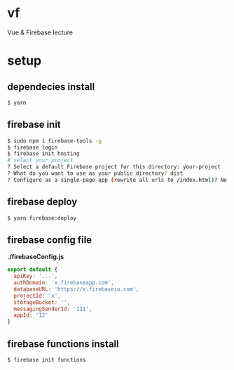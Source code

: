 # vf

Vue & Firebase lecture

# setup

## dependecies install

```bash
$ yarn
```

## firebase init

```bash
$ sudo npm i firebase-tools -g 
$ firebase login
$ firebase init hosting
# select your project
? Select a default Firebase project for this directory: your-project
? What do you want to use as your public directory? dist
? Configure as a single-page app (rewrite all urls to /index.html)? No
```

## firebase deploy

```bash
$ yarn firebase:deploy
```

## firebase config file

**./firebaseConfig.js**  
```javascript
export default {
  apiKey: '...',
  authDomain: 'x.firebaseapp.com',
  databaseURL: 'https://x.firebaseio.com',
  projectId: 'x',
  storageBucket: '',
  messagingSenderId: '111',
  appId: '12'
}
```

## firebase functions install

```bash
$ firebase init functions
```